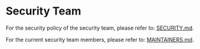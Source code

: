 # Security Team

For the security policy of the security team, please refer to: [SECURITY.md](https://github.com/dragonflyoss/community/blob/master/SECURITY.md#security-response-team).

For the current security team members, please refer to: [MAINTAINERS.md](MAINTAINERS.md).
